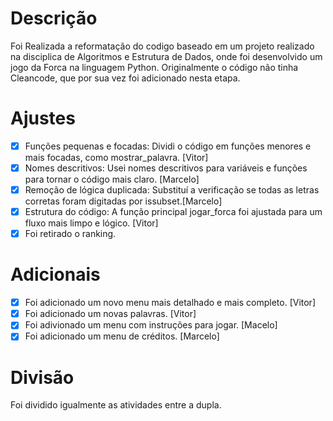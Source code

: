 # Descrição

Foi Realizada a reformatação do codigo baseado em um projeto realizado na disciplica de Algoritmos e Estrutura de Dados, onde foi desenvolvido um jogo da Forca na linguagem Python. Originalmente o código não tinha Cleancode, que por sua vez foi adicionado nesta etapa. 

# Ajustes

- [x] Funções pequenas e focadas: Dividi o código em funções menores e mais focadas, como mostrar_palavra.   [Vitor]
- [x] Nomes descritivos: Usei nomes descritivos para variáveis e funções para tornar o código mais claro.     [Marcelo]
- [x] Remoção de lógica duplicada: Substituí a verificação se todas as letras corretas foram digitadas por issubset.[Marcelo]
- [x] Estrutura do código: A função principal jogar_forca foi ajustada para um fluxo mais limpo e lógico.      [Vitor]
- [x] Foi retirado o ranking.
# Adicionais

- [x] Foi adicionado um novo menu mais detalhado e mais completo. [Vitor]
- [x] Foi adicionado um novas palavras.                           [Vitor]
- [x] Foi adivionado um menu com instruções para jogar.           [Macelo]
- [x] Foi adicionado um menu de créditos.                         [Marcelo]

# Divisão

Foi dividido igualmente as atividades entre a dupla.